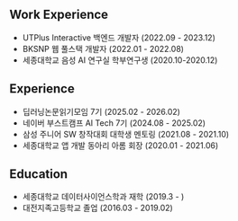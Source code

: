 ## Work Experience
- UTPlus Interactive 백엔드 개발자 (2022.09 - 2023.12)
- BKSNP 웹 풀스택 개발자 (2022.01 - 2022.08)
- 세종대학교 음성 AI 연구실 학부연구생 (2020.10-2020.12)

## Experience
- 딥러닝논문읽기모임 7기 (2025.02 - 2026.02)
- 네이버 부스트캠프 AI Tech 7기 (2024.08 - 2025.02)  
- 삼성 주니어 SW 창작대회 대학생 멘토링 (2021.08 - 2021.10)
- 세종대학교 앱 개발 동아리 아롬 회장 (2020.01 - 2021.06)

## Education
- 세종대학교 데이터사이언스학과 재학 (2019.3 - )
- 대전지족고등학교 졸업 (2016.03 - 2019.02)

<!--

## Project
- [수능형 문제 풀이 모델](https://github.com/yeseoLee/KSAT-LLM) 
- [Data Centric 관점의 뉴스 주제 분류](https://github.com/yeseoLee/Data-Centric-Topic-Classification)
- [Open-Domain QA](https://github.com/yeseoLee/Open-Domain-QA)
- [문장 간 유사도 측정](https://github.com/yeseoLee/Semantic-Textual-Similarity)

## Contact
<p>
  <a href="mailto:yscoder3893@gmail.com" target="_blank"><img src="https://img.shields.io/badge/yscoder3893@gmail.com-EA4335?style=flat-square&logo=Gmail&logoColor=white"/></a>
  <a href="https://www.linkedin.com/in/yeseolee/" target="_blank"><img src="https://img.shields.io/badge/yeseoLee-0A66C2??style=flat-squar&logo=linkedin&logoColor=#0A66C2"/></a>
</p>

<div style="display: flex; justify-content: center; gap: 20px;">
  <img src="https://render.gitanimals.org/farms/yeseoLee" width="350" height="" alt="gitanimals"/>
  <img src="http://mazassumnida.wtf/api/v2/generate_badge?boj=lys7442" alt="solved.ac tier"/>
</div>
-->
